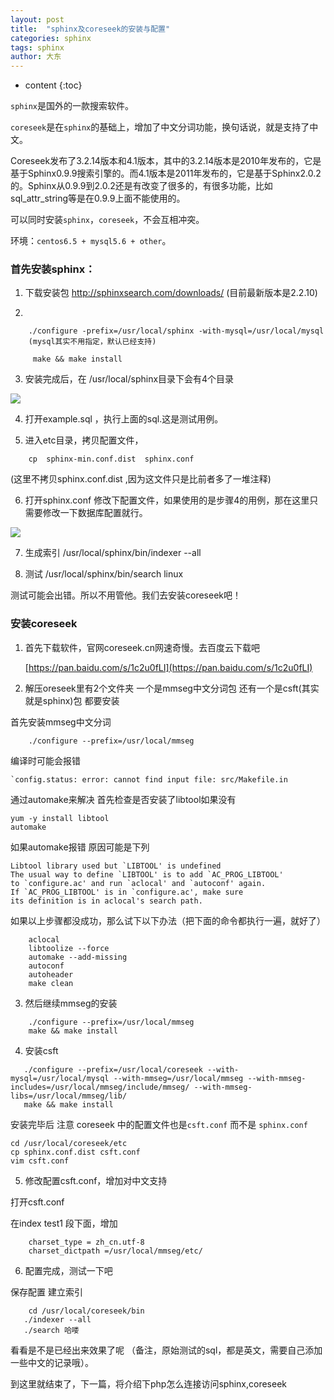 ```yaml
---
layout: post
title:  "sphinx及coreseek的安装与配置"
categories: sphinx
tags: sphinx 
author: 大东
---
```


* content
{:toc}

`sphinx`是国外的一款搜索软件。

`coreseek`是在`sphinx`的基础上，增加了中文分词功能，换句话说，就是支持了中文。

Coreseek发布了3.2.14版本和4.1版本，其中的3.2.14版本是2010年发布的，它是基于Sphinx0.9.9搜索引擎的。而4.1版本是2011年发布的，它是基于Sphinx2.0.2的。Sphinx从0.9.9到2.0.2还是有改变了很多的，有很多功能，比如sql_attr_string等是在0.9.9上面不能使用的。

可以同时安装`sphinx`，`coreseek`，不会互相冲突。

环境：`centos6.5 + mysql5.6 + other`。
 
### 首先安装sphinx：

1. 下载安装包 http://sphinxsearch.com/downloads/    (目前最新版本是2.2.10)

2.  

```
    ./configure -prefix=/usr/local/sphinx -with-mysql=/usr/local/mysql
    (mysql其实不用指定，默认已经支持)   
           
     make && make install
```
    

3. 安装完成后，在 /usr/local/sphinx目录下会有4个目录 

![](http://images2015.cnblogs.com/blog/807718/201607/807718-20160715160810982-565899129.png)

4. 打开example.sql ，执行上面的sql.这是测试用例。

5. 进入etc目录，拷贝配置文件， 

```
    cp  sphinx-min.conf.dist  sphinx.conf
```
  
(这里不拷贝sphinx.conf.dist ,因为这文件只是比前者多了一堆注释)

6. 打开sphinx.conf  修改下配置文件，如果使用的是步骤4的用例，那在这里只需要修改一下数据库配置就行。

![](http://images2015.cnblogs.com/blog/807718/201607/807718-20160715161243998-298675044.png)





7.  生成索引 /usr/local/sphinx/bin/indexer --all

8. 测试 /usr/local/sphinx/bin/search linux

 
测试可能会出错。所以不用管他。我们去安装coreseek吧！

### 安装coreseek

1. 首先下载软件，官网coreseek.cn网速奇慢。去百度云下载吧

    [https://pan.baidu.com/s/1c2u0fLI](https://pan.baidu.com/s/1c2u0fLI)

2. 解压oreseek里有2个文件夹 一个是mmseg中文分词包 还有一个是csft(其实就是sphinx)包 都要安装


首先安装mmseg中文分词

```
    ./configure --prefix=/usr/local/mmseg
```

编译时可能会报错

```
`config.status: error: cannot find input file: src/Makefile.in
```

通过automake来解决
首先检查是否安装了libtool如果没有 

```
yum -y install libtool
automake
```

如果automake报错 原因可能是下列

```
Libtool library used but `LIBTOOL' is undefined
The usual way to define `LIBTOOL' is to add `AC_PROG_LIBTOOL'
to `configure.ac' and run `aclocal' and `autoconf' again.
If `AC_PROG_LIBTOOL' is in `configure.ac', make sure
its definition is in aclocal's search path.
```

如果以上步骤都没成功，那么试下以下办法（把下面的命令都执行一遍，就好了）

``` 
    aclocal
    libtoolize --force
    automake --add-missing
    autoconf
    autoheader
    make clean
```


3. 然后继续mmseg的安装
```
    ./configure --prefix=/usr/local/mmseg
    make && make install
```

4. 安装csft

 ```
    ./configure --prefix=/usr/local/coreseek --with-mysql=/usr/local/mysql --with-mmseg=/usr/local/mmseg --with-mmseg-includes=/usr/local/mmseg/include/mmseg/ --with-mmseg-libs=/usr/local/mmseg/lib/
    make && make install

```

安装完毕后 注意 coreseek 中的配置文件也是`csft.conf` 而不是 `sphinx.conf`

```
cd /usr/local/coreseek/etc
cp sphinx.conf.dist csft.conf
vim csft.conf
```

5. 修改配置csft.conf，增加对中文支持

打开csft.conf

在index test1 段下面，增加

```
    charset_type = zh_cn.utf-8
    charset_dictpath =/usr/local/mmseg/etc/
```


6. 配置完成，测试一下吧

保存配置
建立索引
```
    cd /usr/local/coreseek/bin
   ./indexer --all
   ./search 哈喽
```


看看是不是已经出来效果了呢 （备注，原始测试的sql，都是英文，需要自己添加一些中文的记录哦）。


到这里就结束了，下一篇，将介绍下php怎么连接访问sphinx,coreseek